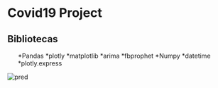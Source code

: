 <h1> Covid19 Project </h1>
<h2> Bibliotecas </h2>
 <ul>
  *Pandas
  *plotly
  *matplotlib
  *arima
  *fbprophet
  *Numpy
  *datetime
  *plotly.express

</ul>

![pred](https://user-images.githubusercontent.com/81387456/169169349-c4a31f7f-cf90-43a6-8163-53395ce65cb6.png)
